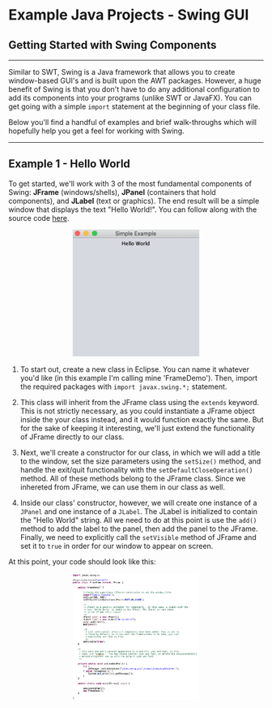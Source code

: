 # Example Java Projects - Swing GUI

## Getting Started with Swing Components

---

Similar to SWT, Swing is a Java framework that allows you to create window-based GUI's and is built upon the AWT packages.  However, a huge benefit of Swing is that you don't have to do any additional configuration to add its components into your programs (unlike SWT or JavaFX). You can get going with a simple `import` statement at the beginning of your class file.  

Below you'll find a handful of examples and brief walk-throughs which will hopefully help you get a feel for working with Swing.  

---

## Example 1 - Hello World

To get started, we'll work with 3 of the most fundamental components of Swing: **JFrame** (windows/shells), **JPanel** (containers that hold components), and **JLabel** (text or graphics).  The end result will be a simple window that displays the text "Hello World!".  You can follow along with the source code [here](https://github.com/robbgatica/comp170-swing/blob/master/src/swing/comp170/FrameDemo.java).  

<p align="center">
<img src="images/frame.png" alt="frame-demo" width="250" height="250" />
  </p>

1.  To start out, create a new class in Eclipse. You can name it whatever you'd like (in this example I'm calling mine 'FrameDemo').  Then, import the required packages with `import javax.swing.*;` statement.   

2.  This class will inherit from the JFrame class using the `extends` keyword.  This is not strictly necessary, as you could instantiate a JFrame object inside the your class instead, and it would function exactly the same.  But for the sake of keeping it interesting, we'll just extend the functionality of JFrame directly to our class.

3.  Next, we'll create a constructor for our class, in which we will add a title to the window, set the size parameters using  the `setSize()` method, and handle the exit/quit functionality with the `setDefaultCloseOperation()` method.  All of these methods belong to the JFrame class.  Since we inhereted from JFrame, we can use them in our class as well.  

4.  Inside our class' constructor, however, we will create one instance of a `JPanel` and one instance of a `JLabel`.  The JLabel is initialized to contain the "Hello World" string. All we need to do at this point is use the `add()` method to add the label to the panel, then add the panel to the JFrame.  Finally, we need to explicitly call the `setVisible` method of JFrame and set it to `true` in order for our window to appear on screen.

At this point, your code should look like this:

<p align="center">
<img src="images/democode.png" alt="demo-code" width="250" height="250" />
  </p>



